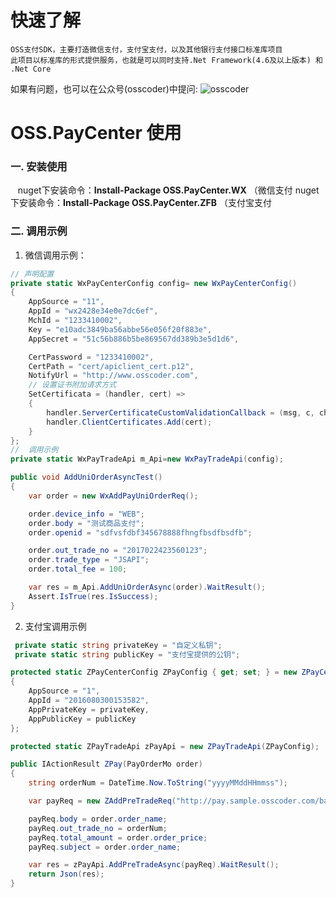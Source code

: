 # 快速了解
	OSS支付SDK，主要打造微信支付，支付宝支付，以及其他银行支付接口标准库项目
	此项目以标准库的形式提供服务，也就是可以同时支持.Net Framework(4.6及以上版本) 和 .Net Core
如果有问题，也可以在公众号(osscoder)中提问:
![osscoder](http://7xil4i.com1.z0.glb.clouddn.com/osscoder_icon.jpg)

# OSS.PayCenter 使用
### 一. 安装使用
      nuget下安装命令：**Install-Package OSS.PayCenter.WX**	（微信支付
      nuget下安装命令：**Install-Package OSS.PayCenter.ZFB**	（支付宝支付

### 二. 调用示例

1. 微信调用示例：

```csharp
// 声明配置
private static WxPayCenterConfig config= new WxPayCenterConfig()
{
    AppSource = "11",
    AppId = "wx2428e34e0e7dc6ef",
    MchId = "1233410002",
    Key = "e10adc3849ba56abbe56e056f20f883e",
    AppSecret = "51c56b886b5be869567dd389b3e5d1d6",

    CertPassword = "1233410002",
    CertPath = "cert/apiclient_cert.p12",
    NotifyUrl = "http://www.osscoder.com",
    // 设置证书附加请求方式
    SetCertificata = (handler, cert) =>
    {
        handler.ServerCertificateCustomValidationCallback = (msg, c, chain, sslErrors) => true;
        handler.ClientCertificates.Add(cert);
    }
};
//  调用示例
private static WxPayTradeApi m_Api=new WxPayTradeApi(config);

public void AddUniOrderAsyncTest()
{
    var order = new WxAddPayUniOrderReq();

    order.device_info = "WEB";
    order.body = "测试商品支付";
    order.openid = "sdfvsfdbf345678888fhngfbsdfbsdfb";

    order.out_trade_no = "2017022423560123";
    order.trade_type = "JSAPI";
    order.total_fee = 100;

    var res = m_Api.AddUniOrderAsync(order).WaitResult();
    Assert.IsTrue(res.IsSuccess);
}
```

2. 支付宝调用示例

```csharp
 private static string privateKey = "自定义私钥";
 private static string publicKey = "支付宝提供的公钥";

protected static ZPayCenterConfig ZPayConfig { get; set; } = new ZPayCenterConfig()
{
    AppSource = "1",
    AppId = "2016080300153582",
    AppPrivateKey = privateKey,
    AppPublicKey = publicKey
};

protected static ZPayTradeApi zPayApi = new ZPayTradeApi(ZPayConfig);

public IActionResult ZPay(PayOrderMo order)
{
    string orderNum = DateTime.Now.ToString("yyyyMMddHHmmss");

    var payReq = new ZAddPreTradeReq("http://pay.sample.osscoder.com/base/ZCallBack");

    payReq.body = order.order_name;
    payReq.out_trade_no = orderNum;
    payReq.total_amount = order.order_price;
    payReq.subject = order.order_name;

    var res = zPayApi.AddPreTradeAsync(payReq).WaitResult();
    return Json(res);
}
```

